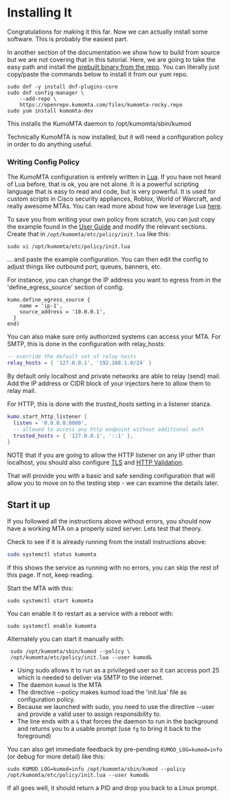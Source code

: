# Installing It

Congratulations for making it this far. Now we can actually install some software.  This is probably the easiest part.

In another section of the documentation we show how to build from source but we are not covering that in this tutorial.  Here, we are going to take the easy path and install the [prebuilt binary from the repo](../userguide/installation/linux.md).  You can literally just copy/paste the commands below to install it from our yum repo.

```console
sudo dnf -y install dnf-plugins-core
sudo dnf config-manager \
    --add-repo \
    https://openrepo.kumomta.com/files/kumomta-rocky.repo
sudo yum install kumomta-dev
```

This installs the KumoMTA daemon to /opt/kumomta/sbin/kumod

Technically KumoMTA is now installed, but it will need a configuration policy in order to do anything useful.


### Writing Config Policy
The KumoMTA configuration is entirely written in [Lua](https://www.lua.org/home.html).  If you have not heard of Lua before, that is ok, you are not alone.  It is a powerful scripting language that is easy to read and code, but is very powerful.  It is used for custom scripts in Cisco security appliances, Roblox, World of Warcraft, and really awesome MTAs. You can read more about how we leverage Lua [here](https://docs.kumomta.com/tutorial/lua_resources/).

To save you from writing your own policy from scratch, you can just copy the example found in the [User Guide](../userguide/configuration/example.md) and modify the relevant sections.  Create that in ```/opt/kumomta/etc/policy/init.lua``` like this:

```console
sudo vi /opt/kumomta/etc/policy/init.lua
```
... and paste the example configuration.  You can then edit the config to adjust things like outbound port, queues, banners, etc.


For instance, you can change the IP address you want to egress from in the 'define_egress_source' section of config.

```console
kumo.define_egress_source {
    name = 'ip-1',
    source_address = '10.0.0.1',
  }
end)
```

You can also make sure only authorized systems can access your MTA.  For SMTP, this is done in the configuration with relay_hosts:

```lua
-- override the default set of relay hosts
relay_hosts = { '127.0.0.1', '192.168.1.0/24' }
```
By default only localhost and private networks are able to relay (send) mail.  Add the IP address or CIDR block of your injectors here to allow them to relay mail.

For HTTP, this is done with the _*trusted_hosts*_ setting in a listener stanza.
```lua
kumo.start_http_listener {
  listen = '0.0.0.0:8000',
  -- allowed to access any http endpoint without additional auth
  trusted_hosts = { '127.0.0.1', '::1' },
}
```
NOTE that if you are going to allow the HTTP listener on any IP other than localhost, you should also configure [TLS](https://docs.kumomta.com/reference/kumo/start_http_listener/?h=tls#tls_private_key) and [HTTP Validation](https://docs.kumomta.com/reference/events/http_server_validate_auth_basic/).

That will provide you with a basic and safe sending configuration that will allow you to move on to the testing step - we can examine the details later.

## Start it up


If you followed all the instructions above without errors, you should now have a working MTA on a properly sized server.  Lets test that theory.

Check to see if it is already running from the install instructions above:

```bash
sudo systemctl status kumomta
```
If this shows the service as running with no errors, you can skip the rest of this page.  If not, keep reading.

Start the MTA with this:
```
sudo systemctl start kumomta
```
You can enable it to restart as a service with a reboot with:
```
sudo systemctl enable kumomta
```

Alternately you can start it manually with:
```console
 sudo /opt/kumomta/sbin/kumod --policy \
 /opt/kumomta/etc/policy/init.lua --user kumod&
```

 * Using sudo allows it to run as a privileged user so it can access port 25 which is needed to deliver via SMTP to the internet.
 * The daemon `kumod` is the MTA
 * The directive --policy makes kumod load the 'init.lua' file as configuration policy.
 * Because we launched with sudo, you need to use the directive --user and provide a valid user to assign responsibility to.
 * The line ends with a `&` that forces the daemon to run in the background and returns you to a usable prompt (use `fg` to bring it back to the foreground)

You can also get immediate feedback by pre-pending ```KUMOD_LOG=kumod=info``` (or debug for more detail) like this:
```console
sudo KUMOD_LOG=kumod=info /opt/kumomta/sbin/kumod --policy /opt/kumomta/etc/policy/init.lua --user kumod&
```

If all goes well, it should return a PID and drop you back to a Linux prompt.

